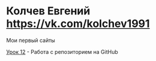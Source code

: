 # Колчев Евгений https://vk.com/kolchev1991
Мои первый сайты

[Урок 12](https://kolchev1991.github.io/lesson_12/ "Домашка") - Работа с репозиторием на GitHub
